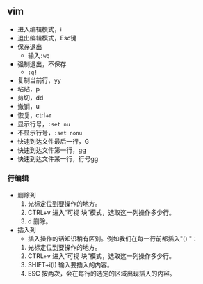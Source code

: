 ## vim

- 进入编辑模式，i
- 退出编辑模式，Esc键
- 保存退出
	- 输入`:wq`
- 强制退出，不保存
	- `:q!`
- 复制当前行，yy
- 粘贴，p
- 剪切，dd
- 撤销，u
- 恢复，ctrl+r
- 显示行号，`:set nu`
- 不显示行号，`:set nonu`
- 快速到达文件最后一行，G
- 快速到达文件第一行，gg
- 快速到达文件某一行，行号gg


### 行编辑
- 删除列
	1. 光标定位到要操作的地方。
	2. CTRL+v 进入“可视 块”模式，选取这一列操作多少行。
	3. d 删除。
- 插入列
	- 插入操作的话知识稍有区别。例如我们在每一行前都插入"() "：
	1. 光标定位到要操作的地方。
	2. CTRL+v 进入“可视 块”模式，选取这一列操作多少行。
	3. SHIFT+i(I) 输入要插入的内容。
	4. ESC 按两次，会在每行的选定的区域出现插入的内容。